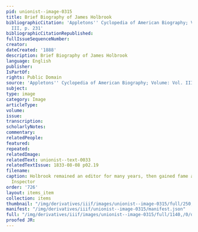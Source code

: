 ```yaml
---
pid: unionist--image-0315
title: Brief Biography of James Holbrook
bibliographicCitation: 'Appletons'' Cyclopedia of American Biography; Volume: Vol.
  III, p. 231'
bibliographicCitationRepublished: 
fullIssueSequenceNumber: 
creator: 
dateCreated: '1888'
description: Brief Biography of James Holbrook
language: English
publisher: 
IsPartOf: 
rights: Public Domain
source: 'Appletons'' Cyclopedia of American Biography; Volume: Vol. III, p. 231'
subject: 
type: image
category: Image
articleType: 
volume: 
issue: 
transcription: 
scholarlyNotes: 
commentary: 
relatedPeople: 
featured: 
repeated: 
relatedImage: 
relatedText: unionist--text-0033
relatedTextIssue: 1833-08-08 p02.19
filename: 
caption: Holbrook remained an editor for many years, then gained fame as a U.S. Postal
  Inspector
order: '726'
layout: items_item
collection: items
thumbnail: "/img/derivatives/iiif/images/unionist--image-0315/full/250,/0/default.jpg"
manifest: "/img/derivatives/iiif/unionist--image-0315/manifest.json"
full: "/img/derivatives/iiif/images/unionist--image-0315/full/1140,/0/default.jpg"
proofed JR: 
---
```

